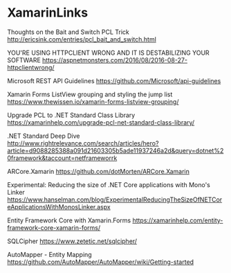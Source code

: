 # XamarinLinks

Thoughts on the Bait and Switch PCL Trick
http://ericsink.com/entries/pcl_bait_and_switch.html

YOU'RE USING HTTPCLIENT WRONG AND IT IS DESTABILIZING YOUR SOFTWARE
https://aspnetmonsters.com/2016/08/2016-08-27-httpclientwrong/

Microsoft REST API Guidelines
https://github.com/Microsoft/api-guidelines

Xamarin Forms ListView grouping and styling the jump list
https://www.thewissen.io/xamarin-forms-listview-grouping/

Upgrade PCL to .NET Standard Class Library
https://xamarinhelp.com/upgrade-pcl-net-standard-class-library/

.NET Standard Deep Dive
http://www.rightrelevance.com/search/articles/hero?article=d9088285388a091d21603305b5ade11937246a2d&query=dotnet%20framework&taccount=netframeworrk

ARCore.Xamarin
https://github.com/dotMorten/ARCore.Xamarin

Experimental: Reducing the size of .NET Core applications with Mono's Linker
https://www.hanselman.com/blog/ExperimentalReducingTheSizeOfNETCoreApplicationsWithMonosLinker.aspx

Entity Framework Core with Xamarin.Forms
https://xamarinhelp.com/entity-framework-core-xamarin-forms/

SQLCipher
https://www.zetetic.net/sqlcipher/

AutoMapper - Entity Mapping 
https://github.com/AutoMapper/AutoMapper/wiki/Getting-started
